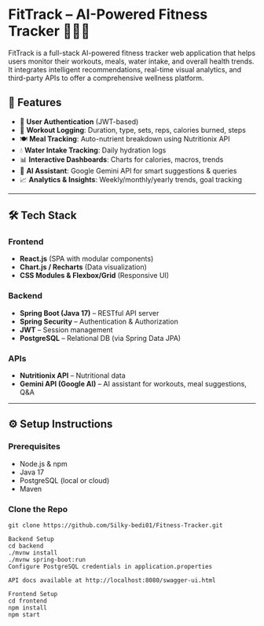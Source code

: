 # FitTrack – AI-Powered Fitness Tracker 🏋️‍♀️💡

FitTrack is a full-stack AI-powered fitness tracker web application that helps users monitor their workouts, meals, water intake, and overall health trends. It integrates intelligent recommendations, real-time visual analytics, and third-party APIs to offer a comprehensive wellness platform.

## 🚀 Features

- 🔐 **User Authentication** (JWT-based)
- 🏃 **Workout Logging**: Duration, type, sets, reps, calories burned, steps
- 🍽️ **Meal Tracking**: Auto-nutrient breakdown using Nutritionix API
- 💧 **Water Intake Tracking**: Daily hydration logs
- 📊 **Interactive Dashboards**: Charts for calories, macros, trends
- 🤖 **AI Assistant**: Google Gemini API for smart suggestions & queries
- 📈 **Analytics & Insights**: Weekly/monthly/yearly trends, goal tracking

---

## 🛠️ Tech Stack

### Frontend
- **React.js** (SPA with modular components)
- **Chart.js / Recharts** (Data visualization)
- **CSS Modules & Flexbox/Grid** (Responsive UI)

### Backend
- **Spring Boot (Java 17)** – RESTful API server
- **Spring Security** – Authentication & Authorization
- **JWT** – Session management
- **PostgreSQL** – Relational DB (via Spring Data JPA)

### APIs
- **Nutritionix API** – Nutritional data
- **Gemini API (Google AI)** – AI assistant for workouts, meal suggestions, Q&A

---
## ⚙️ Setup Instructions

### Prerequisites
- Node.js & npm
- Java 17
- PostgreSQL (local or cloud)
- Maven

### Clone the Repo
```
git clone https://github.com/Silky-bedi01/Fitness-Tracker.git

Backend Setup
cd backend
./mvnw install
./mvnw spring-boot:run
Configure PostgreSQL credentials in application.properties

API docs available at http://localhost:8080/swagger-ui.html

Frontend Setup
cd frontend
npm install
npm start


